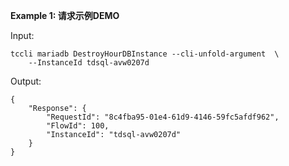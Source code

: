 **Example 1: 请求示例DEMO**



Input: 

```
tccli mariadb DestroyHourDBInstance --cli-unfold-argument  \
    --InstanceId tdsql-avw0207d
```

Output: 
```
{
    "Response": {
        "RequestId": "8c4fba95-01e4-61d9-4146-59fc5afdf962",
        "FlowId": 100,
        "InstanceId": "tdsql-avw0207d"
    }
}
```

